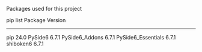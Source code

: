 Packages used for this project

pip list
Package            Version
------------------ -------
pip                24.0
PySide6            6.7.1
PySide6_Addons     6.7.1
PySide6_Essentials 6.7.1
shiboken6          6.7.1
